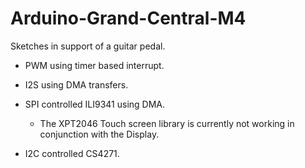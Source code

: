 # Arduino-Grand-Central-M4
Sketches in support of a guitar pedal.

- PWM using timer based interrupt.

- I2S using DMA transfers.

- SPI controlled ILI9341 using DMA.
  - The XPT2046 Touch screen library is currently not working in conjunction with the Display.

- I2C controlled CS4271.

